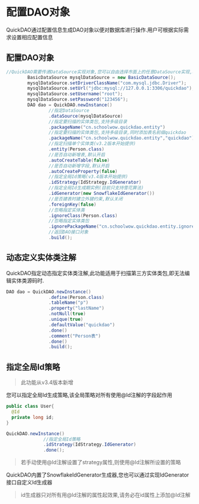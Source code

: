 # 配置DAO对象

QuickDAO通过配置信息生成DAO对象以便对数据库进行操作.用户可根据实际需求设置相应配置信息

## 配置DAO对象

```java
//QuickDAO需要传递DataSource实现对象,您可以自由选择市面上的任意DataSource实现,本例采用dbcp
        BasicDataSource mysqlDataSource = new BasicDataSource();
        mysqlDataSource.setDriverClassName("com.mysql.jdbc.Driver");
        mysqlDataSource.setUrl("jdbc:mysql://127.0.0.1:3306/quickdao");
        mysqlDataSource.setUsername("root");
        mysqlDataSource.setPassword("123456");
        DAO dao = QuickDAO.newInstance()
                //指定DataSource
                .dataSource(mysqlDataSource)
                //指定要扫描的实体类包,支持多级目录
                .packageName("cn.schoolwow.quickdao.entity")
                //指定要扫描的实体类包,支持多级目录,同时添加表名前缀quickdao
                .packageName("cn.schoolwow.quickdao.entity","quickdao")
                //指定扫描单个实体类(v3.2版本开始提供)
                .entity(Person.class)
                //是否自动新增表,默认开启
                .autoCreateTable(false)
                //是否自动新增字段,默认开启
                .autoCreateProperty(false)
                //指定全局Id策略(v3.4版本开始提供)
                .idStrategy(IdStrategy.IdGenerator)
                //指定全局Id生成期实例(目前只支持雪花算法)
                .idGenerator(new SnowflakeIdGenerator())
                //是否建表时建立外键约束,默认关闭
                .foreignKey(false)
                //忽略指定实体类
                .ignoreClass(Person.class)
                //忽略指定实体类包
                .ignorePackageName("cn.schoolwow.quickdao.entity.ignore")
                //返回DAO接口对象
                .build();
```

## 动态定义实体类注解

QuickDAO指定动态指定实体类注解,此功能适用于扫描第三方实体类包,即无法编辑实体类源码时.

```java
DAO dao = QuickDAO.newInstance()
                .define(Person.class)
                .tableName("p")
                .property("lastName")
                .notNull(true)
                .unique(true)
                .defaultValue("quickdao")
                .done()
                .comment("Person表")
                .done()
                .build();
```

## 指定全局Id策略

> 此功能从v3.4版本新增

您可以指定全局Id生成策略,该全局策略对所有使用@Id注解的字段起作用

```java
public class User{
  @Id
  private long id;
}

QuickDAO.newInstance()
              //指定全局Id策略
              .idStrategy(IdStrategy.IdGenerator)
              .done();
```

> 若手动使用@Id注解设置了strategy属性,则使用@Id注解所设置的策略

QuickDAO内置了SnowflakeIdGenerator生成器,您也可以通过实现IdGenerator接口自定义Id生成器

> id生成器只对所有用@Id注解的属性起效果,请务必在id属性上添加@Id注解

